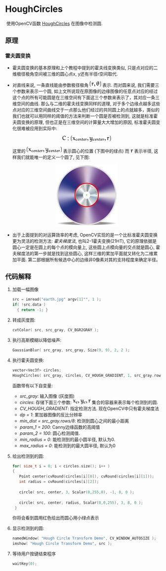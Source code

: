 # HoughCircles

​	使用OpenCV函数 [HoughCircles](http://opencv.willowgarage.com/documentation/cpp/imgproc_feature_detection.html?#cv-houghcircles) 在图像中检测圆.

## 原理

### 霍夫圆变换

- 霍夫圆变换的基本原理和上个教程中提到的霍夫线变换类似, 只是点对应的二维极径极角空间被三维的圆心点x, y还有半径r空间取代.

- 对直线来说, 一条直线能由参数极径极角 ![(r, \theta)](./pic/e31f416f2b44eebe61679d8344cf8bf35feb1f73.png) 表示. 而对圆来说, 我们需要三个参数来表示一个圆, 如上文所说现在原图像的边缘图像的任意点对应的经过这个点的所有可能圆是在三维空间有下面这三个参数来表示了，其对应一条三维空间的曲线. 那么与二维的霍夫线变换同样的道理, 对于多个边缘点越多这些点对应的三维空间曲线交于一点那么他们经过的共同圆上的点就越多，类似的我们也就可以用同样的阈值的方法来判断一个圆是否被检测到, 这就是标准霍夫圆变换的原理, 但也正是在三维空间的计算量大大增加的原因, 标准霍夫圆变化很难被应用到实际中:

  <div align=center>
    <img src="./pic/ac4b4c6a70b247859119329f5449f679613fe171.png" alt="C : ( x_{center}, y_{center}, r )">
  </div>

  这里的 ![(x_{center}, y_{center})](./pic/909cef5e455cbfa91b57820183bdd240044c756e.png) 表示圆心的位置 (下图中的绿点) 而 ![r](./pic/b55ca7a0aa88ab7d58f4fc035317fdac39b17861.png) 表示半径, 这样我们就能唯一的定义一个圆了, 见下图:
  
  <div align=center>
    <img src="./pic/Hough_Circle_Tutorial_Theory_0.jpg" alt="Result of detecting circles with Hough Transform">
  </div>

- 出于上面提到的对运算效率的考虑, OpenCV实现的是一个比标准霍夫圆变换更为灵活的检测方法: *霍夫梯度法*, 也叫2-1霍夫变换(21HT), 它的原理依据是圆心一定是在圆上的每个点的模向量上, 这些圆上点模向量的交点就是圆心, 霍夫梯度法的第一步就是找到这些圆心, 这样三维的累加平面就又转化为二维累加平面. 第二部根据所有候选中心的边缘非0像素对其的支持程度来确定半径。



## 代码解释

1. 加载一幅图像

   ```c++
   src = imread("earth.jpg" argv[1]"", 1 );
   if( !src.data )
     { return -1; }
   ```

2. 转成灰度图:

   ```c++
   cvtColor( src, src_gray, CV_BGR2GRAY );
   ```

3. 执行高斯模糊以降低噪声:

   ```c++
   GaussianBlur( src_gray, src_gray, Size(9, 9), 2, 2 );
   ```

4. 执行霍夫圆变换:

   ```c++
   vector<Vec3f> circles;
   HoughCircles( src_gray, circles, CV_HOUGH_GRADIENT, 1, src_gray.rows/8, 210, 50, 0, 0 );
   ```

   函数带有以下自变量:

   - *src_gray*: 输入图像 (灰度图)
   - *circles*: 存储下面三个参数: ![x_{c}, y_{c}, r](./pic/f1bb21e1802741ea89aee097044e60c82d85427d.png) 集合的容器来表示每个检测到的圆.
   - *CV_HOUGH_GRADIENT*: 指定检测方法. 现在OpenCV中只有霍夫梯度法
   - *dp = 1*: 累加器图像的反比分辨率
   - *min_dist = src_gray.rows/8*: 检测到圆心之间的最小距离
   - *param_1 = 200*: Canny边缘函数的高阈值
   - *param_2 = 100*: 圆心检测阈值.
   - *min_radius = 0*: 能检测到的最小圆半径, 默认为0.
   - *max_radius = 0*: 能检测到的最大圆半径, 默认为0

5. 绘出检测到的圆:

   ```c++
   for( size_t i = 0; i < circles.size(); i++ )
   {
      Point center(cvRound(circles[i][0]), cvRound(circles[i][1]));
      int radius = cvRound(circles[i][2]);
   
      circle( src, center, 3, Scalar(0,255,0), -1, 8, 0 );
   
      circle( src, center, radius, Scalar(0,0,255), 3, 8, 0 );
    }
   ```

   你将会看到圆用红色绘出而圆心用小绿点表示

6. 显示检测到的圆:

   ```c++
   namedWindow( "Hough Circle Transform Demo", CV_WINDOW_AUTOSIZE );
   imshow( "Hough Circle Transform Demo", src );
   ```

7. 等待用户按键结束程序

   ```c++
   waitKey(0);
   ```